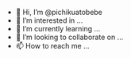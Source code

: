 - 👋 Hi, I’m @pichikuatobebe
- 👀 I’m interested in ...
- 🌱 I’m currently learning ...
- 💞️ I’m looking to collaborate on ...
- 📫 How to reach me ...

<!---
pichikuatobebe/pichikuatobebe is a ✨ special ✨ repository because its `README.md` (this file) appears on your GitHub profile.
You can click the Preview link to take a look at your changes.
--->
